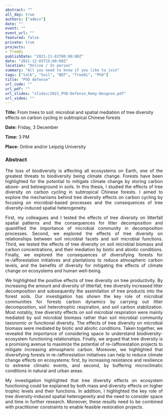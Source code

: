 ```yaml
---
abstract: ""
all_day: true
authors: ["admin"]
date: ""
event: ""
event_url: ""
featured: false
private: true
projects:
- TreeDi
publishDate: "2021-11-01T00:00:00Z"
date: "2021-12-03T15:00:00Z"
location: "Online / In person"
summary: "All you need to know if you like to join"
tags: ["talk", "Soil", "BEF", "TreeDi", "PhD"]
title: "PhD defense"
url_code: ""
url_pdf: ""
url_slides: "slides/2021_PhD-Defense_Remy-Beugnon.pdf"
url_video: ""
---
```


**Title:** From trees to soil: microbial and spatial mediation of tree diversity effects on carbon cycling in subtropical Chinese forests

**Date:** Friday, 3 December

**Time:** 3 PM

**Place:** Online and/or Leipzig University

### Abstract

<DIV align="justify">

The loss of biodiversity is affecting all ecosystems on Earth, one of the greatest threats to biodiversity being climate change. Forests have been highlighted for the potential to mitigate climate change by storing carbon above- and belowground in soils. In this thesis, I studied the effects of tree diversity on carbon cycling in subtropical Chinese forests. I aimed to explore the mechanisms behind tree diversity effects on carbon cycling by focusing on microbial-based processes and the consequences of tree diversity-induced spatial heterogeneity.

First, my colleagues and I tested the effects of tree diversity on litterfall spatial patterns and the consequences for litter decomposition and quantified the importance of microbial community in decomposition processes. Second, we explored the effects of tree diversity on relationships between soil microbial facets and soil microbial functions. Third, we tested the effects of tree diversity on soil microbial biomass and carbon concentrations, and their mediation by biotic and abiotic conditions. Finally, we explored the consequences of diversifying forests for re-/afforestation initiatives and plantations to reduce atmospheric carbon levels, and the benefits of diversity for mitigating the effects of climate change on ecosystems and human well-being.

We highlighted the positive effects of tree diversity on tree productivity. By increasing the amount and diversity of litterfall, tree diversity increased litter decomposition and subsequently the assimilation of tree products into the forest soils. Our investigation has shown the key role of microbial communities for forests carbon dynamics by carrying out litter decomposition, soil heterotrophic respiration, and soil carbon stabilization. Most notably, tree diversity effects on soil microbial respiration were mainly mediated by soil microbial biomass rather than soil microbial community taxonomic or functional diversity. The effects of tree diversity on microbial biomass were mediated by biotic and abiotic conditions. Taken together, we revealed the importance of considering space to understand biodiversity-ecosystem functioning relationships. Finally, we argued that tree diversity is a promising avenue to maximize the potential of re-/afforestation projects to mitigate increasing atmospheric carbon. Moreover, we highlighted that diversifying forests in re-/afforestation initiatives can help to reduce climate change effects on ecosystems: first, by increasing resistance and resilience to extreme climatic events, and second, by buffering microclimatic conditions in natural and urban areas.

My investigation highlighted that tree diversity effects on ecosystem functioning could be explained by both mass and diversity effects on higher trophic levels and their functions. In addition, I highlighted the key role of tree diversity-induced spatial heterogeneity and the need to consider space and time in further research. Moreover, these results need to be combined with practitioner constraints to enable feasible restoration projects.

</DIV>
